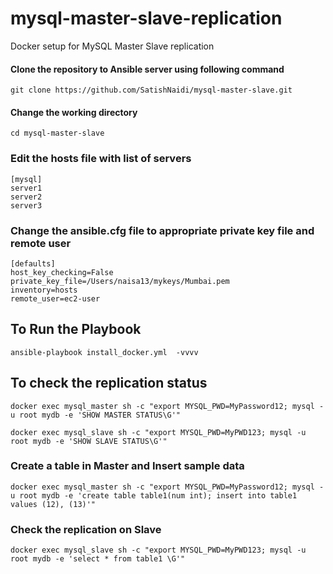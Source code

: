 # mysql-master-slave-replication
Docker setup for MySQL Master Slave replication 

#### Clone the repository to Ansible server using following command ####
```
git clone https://github.com/SatishNaidi/mysql-master-slave.git
```
#### Change the working directory ####
```
cd mysql-master-slave
```
### Edit the hosts file with list of servers ###
```
[mysql]
server1
server2
server3
```

###  Change the ansible.cfg file to appropriate private key file and remote user ###

```
[defaults]
host_key_checking=False
private_key_file=/Users/naisa13/mykeys/Mumbai.pem
inventory=hosts
remote_user=ec2-user
```

## To Run the Playbook ##
```
ansible-playbook install_docker.yml  -vvvv
```
## To check the replication status ## 

```
docker exec mysql_master sh -c "export MYSQL_PWD=MyPassword12; mysql -u root mydb -e 'SHOW MASTER STATUS\G'"
```
```
docker exec mysql_slave sh -c "export MYSQL_PWD=MyPWD123; mysql -u root mydb -e 'SHOW SLAVE STATUS\G'"
```

### Create a table in Master and Insert sample data ###

```
docker exec mysql_master sh -c "export MYSQL_PWD=MyPassword12; mysql -u root mydb -e 'create table table1(num int); insert into table1 values (12), (13)'"
```

### Check the replication on Slave ###

```
docker exec mysql_slave sh -c "export MYSQL_PWD=MyPWD123; mysql -u root mydb -e 'select * from table1 \G'"
```
